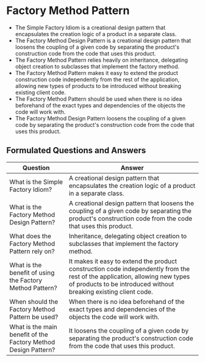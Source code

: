 # Factory Method Pattern

* The Simple Factory Idiom is a creational design pattern that encapsulates the creation logic of a product in a separate class.
* The Factory Method Design Pattern is a creational design pattern that loosens the coupling of a given code by separating the product's construction code from the code that uses this product.
* The Factory Method Pattern relies heavily on inheritance, delegating object creation to subclasses that implement the factory method.
* The Factory Method Pattern makes it easy to extend the product construction code independently from the rest of the application, allowing new types of products to be introduced without breaking existing client code.
* The Factory Method Pattern should be used when there is no idea beforehand of the exact types and dependencies of the objects the code will work with.
* The Factory Method Design Pattern loosens the coupling of a given code by separating the product's construction code from the code that uses this product.

## Formulated Questions and Answers

| Question | Answer |
| --- | --- |
| What is the Simple Factory Idiom? | A creational design pattern that encapsulates the creation logic of a product in a separate class. |
| What is the Factory Method Design Pattern? | A creational design pattern that loosens the coupling of a given code by separating the product's construction code from the code that uses this product. |
| What does the Factory Method Pattern rely on? | Inheritance, delegating object creation to subclasses that implement the factory method. |
| What is the benefit of using the Factory Method Pattern? | It makes it easy to extend the product construction code independently from the rest of the application, allowing new types of products to be introduced without breaking existing client code. |
| When should the Factory Method Pattern be used? | When there is no idea beforehand of the exact types and dependencies of the objects the code will work with. |
| What is the main benefit of the Factory Method Design Pattern? | It loosens the coupling of a given code by separating the product's construction code from the code that uses this product. |

